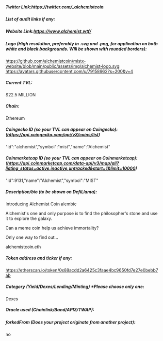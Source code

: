 ##### Twitter Link:https://twitter.com/_alchemistcoin


##### List of audit links if any:

##### Website Link:https://www.alchemist.wtf/


##### Logo (High resolution, preferably in .svg and .png, for application on both white and black backgrounds. Will be shown with rounded borders):

https://github.com/alchemistcoin/mistx-website/blob/main/public/assets/img/alchemist-logo.svg
https://avatars.githubusercontent.com/u/79158662?s=200&v=4     
##### Current TVL:
$22.5 MILLION

##### Chain:
Ethereum

##### Coingecko ID (so your TVL can appear on Coingecko): (https://api.coingecko.com/api/v3/coins/list)
"id":"alchemist","symbol":"mist","name":"Alchemist"

##### Coinmarketcap ID (so your TVL can appear on Coinmarketcap): (https://api.coinmarketcap.com/data-api/v3/map/all?listing_status=active,inactive,untracked&start=1&limit=10000)
"id":9131,"name":"Alchemist","symbol":"MIST"

##### Description/bio (to be shown on DefiLlama):
Introducing Alchemist Coin alembic

Alchemist's one and only purpose is to find the philosopher's stone and use it to explore the galaxy.

Can a meme coin help us achieve immortality?

Only one way to find out...

alchemistcoin.eth

##### Token address and ticker if any:

https://etherscan.io/token/0x88acdd2a6425c3faae4bc9650fd7e27e0bebb7ab 

##### Category (Yield/Dexes/Lending/Minting) *Please choose only one:

Dexes


##### Oracle used (Chainlink/Band/API3/TWAP):


##### forkedFrom (Does your project originate from another project): 
no

